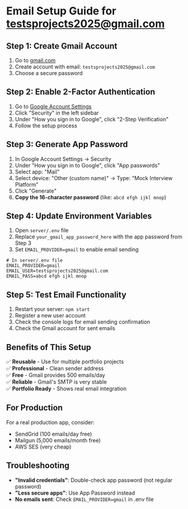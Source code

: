 # Email Setup Guide for testsprojects2025@gmail.com

## Step 1: Create Gmail Account
1. Go to [gmail.com](https://gmail.com)
2. Create account with email: `testsprojects2025@gmail.com`
3. Choose a secure password

## Step 2: Enable 2-Factor Authentication
1. Go to [Google Account Settings](https://myaccount.google.com)
2. Click "Security" in the left sidebar
3. Under "How you sign in to Google", click "2-Step Verification"
4. Follow the setup process

## Step 3: Generate App Password
1. In Google Account Settings → Security
2. Under "How you sign in to Google", click "App passwords"
3. Select app: "Mail"
4. Select device: "Other (custom name)" → Type: "Mock Interview Platform"
5. Click "Generate"
6. **Copy the 16-character password** (like: `abcd efgh ijkl mnop`)

## Step 4: Update Environment Variables
1. Open `server/.env` file
2. Replace `your_gmail_app_password_here` with the app password from Step 3
3. Set `EMAIL_PROVIDER=gmail` to enable email sending

```env
# In server/.env file
EMAIL_PROVIDER=gmail
EMAIL_USER=testsprojects2025@gmail.com
EMAIL_PASS=abcd efgh ijkl mnop
```

## Step 5: Test Email Functionality
1. Restart your server: `npm start`
2. Register a new user account
3. Check the console logs for email sending confirmation
4. Check the Gmail account for sent emails

## Benefits of This Setup
✅ **Reusable** - Use for multiple portfolio projects  
✅ **Professional** - Clean sender address  
✅ **Free** - Gmail provides 500 emails/day  
✅ **Reliable** - Gmail's SMTP is very stable  
✅ **Portfolio Ready** - Shows real email integration  

## For Production
For a real production app, consider:
- SendGrid (100 emails/day free)
- Mailgun (5,000 emails/month free)
- AWS SES (very cheap)

## Troubleshooting
- **"Invalid credentials"**: Double-check app password (not regular password)
- **"Less secure apps"**: Use App Password instead
- **No emails sent**: Check `EMAIL_PROVIDER=gmail` in .env file